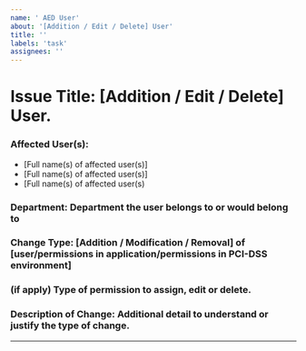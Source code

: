 ```yaml
---
name: ' AED User'
about: '[Addition / Edit / Delete] User'
title: ''
labels: 'task'
assignees: ''
---
```


# Issue Title: [Addition / Edit / Delete] User.

### Affected User(s): 
- [Full name(s) of affected user(s)]
- [Full name(s) of affected user(s)]
- [Full name(s) of affected user(s)

### Department: Department the user belongs to or would belong to

###  Change Type: [Addition / Modification / Removal] of [user/permissions in application/permissions in PCI-DSS environment]
   
###  (if apply) Type of permission to assign, edit or delete.
   
### Description of Change: Additional detail to understand or justify the type of change.

---
